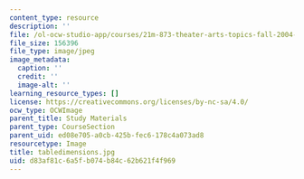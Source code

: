 ```yaml
---
content_type: resource
description: ''
file: /ol-ocw-studio-app/courses/21m-873-theater-arts-topics-fall-2004-january-iap-2005/d83af81c6a5fb074b84c62b621f4f969_tabledimensions.jpg
file_size: 156396
file_type: image/jpeg
image_metadata:
  caption: ''
  credit: ''
  image-alt: ''
learning_resource_types: []
license: https://creativecommons.org/licenses/by-nc-sa/4.0/
ocw_type: OCWImage
parent_title: Study Materials
parent_type: CourseSection
parent_uid: ed08e705-a0cb-425b-fec6-178c4a073ad8
resourcetype: Image
title: tabledimensions.jpg
uid: d83af81c-6a5f-b074-b84c-62b621f4f969
---
```

